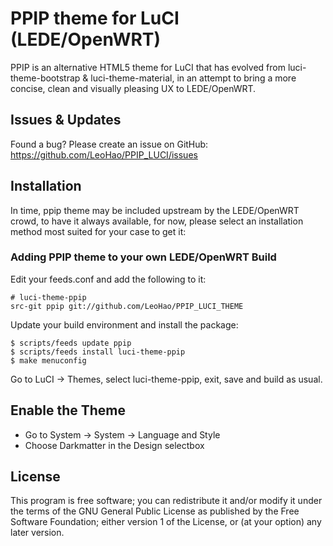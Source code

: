 PPIP theme for LuCI (LEDE/OpenWRT)
========================================

PPIP is an alternative HTML5 theme for LuCI that has evolved from
luci-theme-bootstrap & luci-theme-material, in an attempt to bring a more
concise, clean and visually pleasing UX to LEDE/OpenWRT.

Issues & Updates
----------------

Found a bug? Please create an issue on GitHub:
    https://github.com/LeoHao/PPIP_LUCI/issues

Installation
------------

In time, ppip theme may be included upstream by the LEDE/OpenWRT crowd,
to have it always available, for now, please select an installation method
most suited for your case to get it:

### Adding PPIP theme to your own LEDE/OpenWRT Build

Edit your feeds.conf and add the following to it:

    # luci-theme-ppip
    src-git ppip git://github.com/LeoHao/PPIP_LUCI_THEME

Update your build environment and install the package:

    $ scripts/feeds update ppip
    $ scripts/feeds install luci-theme-ppip
    $ make menuconfig

Go to LuCI -> Themes, select luci-theme-ppip, exit, save and build as usual.

Enable the Theme
----------------

  * Go to System -> System -> Language and Style
  * Choose Darkmatter in the Design selectbox

License
-------

This program is free software; you can redistribute it and/or
modify it under the terms of the GNU General Public License
as published by the Free Software Foundation; either version 1
of the License, or (at your option) any later version.
